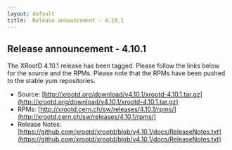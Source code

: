 ```yaml
---
layout: default
title:  Release announcement - 4.10.1
---
```


Release announcement - 4.10.1
-----------------------------

The XRootD 4.10.1 release has been tagged. Please follow the links
below for the source and the RPMs. Please note that the RPMs have been pushed
to the stable yum repositories.

 * Source: [http://xrootd.org/download/v4.10.1/xrootd-4.10.1.tar.gz](http://xrootd.org/download/v4.10.1/xrootd-4.10.1.tar.gz)
 * RPMs: [http://xrootd.cern.ch/sw/releases/4.10.1/rpms/](http://xrootd.cern.ch/sw/releases/4.10.1/rpms/)
 * Release Notes: [https://github.com/xrootd/xrootd/blob/v4.10.1/docs/ReleaseNotes.txt](https://github.com/xrootd/xrootd/blob/v4.10.1/docs/ReleaseNotes.txt)
